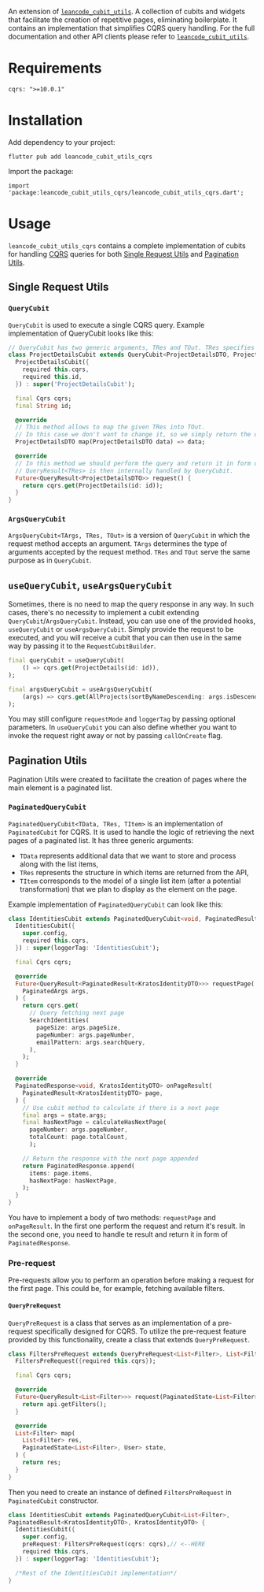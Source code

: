 An extension of [`leancode_cubit_utils`][leancode_cubit_utils]. A collection of cubits and widgets that facilitate the creation of repetitive pages, eliminating boilerplate. It contains an implementation that simplifies CQRS query handling. For the full documentation and other API clients please refer to [`leancode_cubit_utils`][leancode_cubit_utils].

# Requirements

```cqrs: ">=10.0.1"```

# Installation

Add dependency to your project:

```flutter pub add leancode_cubit_utils_cqrs```

Import the package:

```import 'package:leancode_cubit_utils_cqrs/leancode_cubit_utils_cqrs.dart';```


# Usage

`leancode_cubit_utils_cqrs` contains a complete implementation of cubits for handling [CQRS](https://pub.dev/packages/cqrs) queries for both [Single Request Utils](#single-request-utils) and [Pagination Utils](#pagination-utils).

## Single Request Utils

### `QueryCubit`

`QueryCubit` is used to execute a single CQRS query. Example implementation of QueryCubit looks like this:

```dart
// QueryCubit has two generic arguments, TRes and TOut. TRes specifies what the Query returns, while TOut determines which model we want to emit as data in the state.
class ProjectDetailsCubit extends QueryCubit<ProjectDetailsDTO, ProjectDetailsDTO> {
  ProjectDetailsCubit({
    required this.cqrs,
    required this.id,
  }) : super('ProjectDetailsCubit');

  final Cqrs cqrs;
  final String id;

  @override
  // This method allows to map the given TRes into TOut. 
  // In this case we don't want to change it, so we simply return the data.
  ProjectDetailsDTO map(ProjectDetailsDTO data) => data;

  @override
  // In this method we should perform the query and return it in form of QueryResult<TRes>.
  // QueryResult<TRes> is then internally handled by QueryCubit.
  Future<QueryResult<ProjectDetailsDTO>> request() {
    return cqrs.get(ProjectDetails(id: id));
  }
}
```

### `ArgsQueryCubit`
`ArgsQueryCubit<TArgs, TRes, TOut>` is a version of `QueryCubit` in which the request method accepts an argument. `TArgs` determines the type of arguments accepted by the request method. `TRes` and `TOut` serve the same purpose as in `QueryCubit`.

## `useQueryCubit`, `useArgsQueryCubit`

Sometimes, there is no need to map the query response in any way. In such cases, there's no necessity to implement a cubit extending `QueryCubit`/`ArgsQueryCubit`. Instead, you can use one of the provided hooks, `useQueryCubit` or `useArgsQueryCubit`. Simply provide the request to be executed, and you will receive a cubit that you can then use in the same way by passing it to the `RequestCubitBuilder`.

```dart
final queryCubit = useQueryCubit(
    () => cqrs.get(ProjectDetails(id: id)),
);

final argsQueryCubit = useArgsQueryCubit(
    (args) => cqrs.get(AllProjects(sortByNameDescending: args.isDescending)),
);
```

You may still configure `requestMode` and `loggerTag` by passing optional parameters. In `useQueryCubit` you can also define whether you want to invoke the request right away or not by passing `callOnCreate` flag. 


## Pagination Utils
Pagination Utils were created to facilitate the creation of pages where the main element is a paginated list.

### `PaginatedQueryCubit`

`PaginatedQueryCubit<TData, TRes, TItem>` is an implementation of `PaginatedCubit` for CQRS. It is used to handle the logic of retrieving the next pages of a paginated list. It has three generic arguments:
- `TData` represents additional data that we want to store and process along with the list items,
- `TRes` represents the structure in which items are returned from the API,
- `TItem` corresponds to the model of a single list item (after a potential transformation) that we plan to display as the element on the page. 

Example implementation of `PaginatedQueryCubit` can look like this:
```dart
class IdentitiesCubit extends PaginatedQueryCubit<void, PaginatedResult<KratosIdentityDTO>, KratosIdentityDTO> {
  IdentitiesCubit({
    super.config,
    required this.cqrs,
  }) : super(loggerTag: 'IdentitiesCubit');

  final Cqrs cqrs;

  @override
  Future<QueryResult<PaginatedResult<KratosIdentityDTO>>> requestPage(
    PaginatedArgs args,
  ) {
    return cqrs.get(
      // Query fetching next page
      SearchIdentities(
        pageSize: args.pageSize,
        pageNumber: args.pageNumber,
        emailPattern: args.searchQuery,
      ),
    );
  }

  @override
  PaginatedResponse<void, KratosIdentityDTO> onPageResult(
    PaginatedResult<KratosIdentityDTO> page,
  ) {
    // Use cubit method to calculate if there is a next page
    final args = state.args;
    final hasNextPage = calculateHasNextPage(
      pageNumber: args.pageNumber,
      totalCount: page.totalCount,
      );

    // Return the response with the next page appended
    return PaginatedResponse.append(
      items: page.items,
      hasNextPage: hasNextPage,
    );
  }
}
```

You have to implement a body of two methods: `requestPage` and `onPageResult`. In the first one perform the request and return it's result. In the second one, you need to handle te result and return it in form of `PaginatedResponse`. 

### Pre-request
Pre-requests allow you to perform an operation before making a request for the first page. This could be, for example, fetching available filters.

#### `QueryPreRequest`

`QueryPreRequest` is a class that serves as an implementation of a pre-request specifically designed for CQRS. To utilize the pre-request feature provided by this functionality, create a class that extends `QueryPreRequest`.

```dart
class FiltersPreRequest extends QueryPreRequest<List<Filter>, List<Filter>, User> {
  FiltersPreRequest({required this.cqrs});

  final Cqrs cqrs;

  @override
  Future<QueryResult<List<Filter>>> request(PaginatedState<List<Filter>, User> state) {
    return api.getFilters();
  }

  @override
  List<Filter> map(
    List<Filter> res,
    PaginatedState<List<Filter>, User> state,
  ) {
    return res;
  }
}
```

Then you need to create an instance of defined `FiltersPreRequest` in `PaginatedCubit` constructor.


```dart 
class IdentitiesCubit extends PaginatedQueryCubit<List<Filter>,
PaginatedResult<KratosIdentityDTO>, KratosIdentityDTO> {
  IdentitiesCubit({
    super.config,
    preRequest: FiltersPreRequest(cqrs: cqrs),// <--HERE
    required this.cqrs,
  }) : super(loggerTag: 'IdentitiesCubit');

  /*Rest of the IdentitiesCubit implementation*/
}
```

[leancode_cubit_utils]: https://pub.dev/packages/leancode_cubit_utils